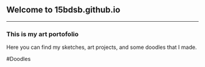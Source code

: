 ## Welcome to 15bdsb.github.io
---
### **This is my art portofolio**
Here you can find my sketches, art projects, and some doodles that I made.

#Doodles
